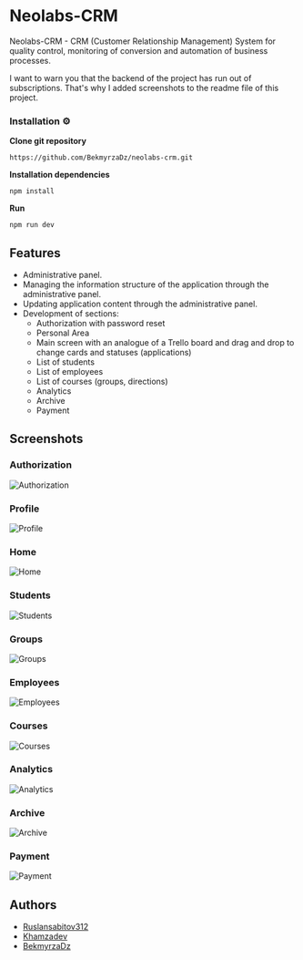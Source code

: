 # Neolabs-CRM

Neolabs-CRM - CRM (Customer Relationship Management) System for quality control, monitoring of conversion and automation of business processes.

I want to warn you that the backend of the project has run out of subscriptions. That's why I added screenshots to the readme file of this project.

### Installation ⚙️

**Clone git repository**

```
https://github.com/BekmyrzaDz/neolabs-crm.git
```

**Installation dependencies**

```
npm install
```

**Run**

```
npm run dev
```

## Features

- Administrative panel.
- Managing the information structure of the application through the administrative panel.
- Updating application content through the administrative panel.
- Development of sections:
  - Authorization with password reset
  - Personal Area
  - Main screen with an analogue of a Trello board and drag and drop to change cards and statuses (applications)
  - List of students
  - List of employees
  - List of courses (groups, directions)
  - Analytics
  - Archive
  - Payment

## Screenshots

### Authorization

![Authorization](https://github.com/BekmyrzaDz/neolabs-crm/blob/main/src/assets/images/Authorization.png)

### Profile

![Profile](https://github.com/BekmyrzaDz/neolabs-crm/blob/main/src/assets/images/Profile.png)

### Home

![Home](https://github.com/BekmyrzaDz/neolabs-crm/blob/main/src/assets/images/Home.png)

### Students

![Students](https://github.com/BekmyrzaDz/neolabs-crm/blob/main/src/assets/images/Students.png)

### Groups

![Groups](https://github.com/BekmyrzaDz/neolabs-crm/blob/main/src/assets/images/Groups.png)

### Employees

![Employees](https://github.com/BekmyrzaDz/neolabs-crm/blob/main/src/assets/images/Employees.png)

### Courses

![Courses](https://github.com/BekmyrzaDz/neolabs-crm/blob/main/src/assets/images/Courses.png)

### Analytics

![Analytics](https://github.com/BekmyrzaDz/neolabs-crm/blob/main/src/assets/images/Analytics.png)

### Archive

![Archive](https://github.com/BekmyrzaDz/neolabs-crm/blob/main/src/assets/images/Archive.png)

### Payment

![Payment](https://github.com/BekmyrzaDz/neolabs-crm/blob/main/src/assets/images/Payment.png)

## Authors

- [Ruslansabitov312](https://github.com/Ruslansabitov312)
- [Khamzadev](https://github.com/Khamzadev)
- [BekmyrzaDz](https://github.com/Bekmyrzadz)
